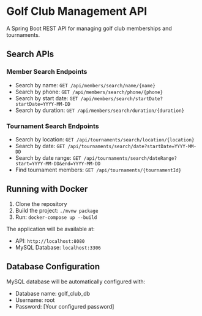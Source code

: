 # Golf Club Management API

A Spring Boot REST API for managing golf club memberships and tournaments.

## Search APIs

### Member Search Endpoints
- Search by name: `GET /api/members/search/name/{name}`
- Search by phone: `GET /api/members/search/phone/{phone}`
- Search by start date: `GET /api/members/search/startDate?startDate=YYYY-MM-DD`
- Search by duration: `GET /api/members/search/duration/{duration}`

### Tournament Search Endpoints
- Search by location: `GET /api/tournaments/search/location/{location}`
- Search by date: `GET /api/tournaments/search/date?startDate=YYYY-MM-DD`
- Search by date range: `GET /api/tournaments/search/dateRange?start=YYYY-MM-DD&end=YYYY-MM-DD`
- Find tournament members: `GET /api/tournaments/{tournamentId}`

## Running with Docker

1. Clone the repository
2. Build the project: `./mvnw package`
3. Run: `docker-compose up --build`

The application will be available at:
- API: `http://localhost:8080`
- MySQL Database: `localhost:3306`

## Database Configuration
MySQL database will be automatically configured with:
- Database name: golf_club_db
- Username: root
- Password: [Your configured password]